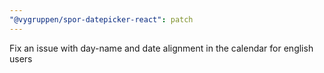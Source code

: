 ```yaml
---
"@vygruppen/spor-datepicker-react": patch
---
```


Fix an issue with day-name and date alignment in the calendar for english users
